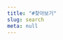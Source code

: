 ```yaml
---
title: "#찾아보기"
slug: search
meta: null
---
```

<script async src="https://cse.google.com/cse.js?cx=b172018a73a4b4b15"></script>
<div class="gcse-searchresults-only"></div>